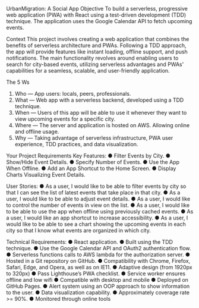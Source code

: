 UrbanMigration: A Social App
Objective 
To build a serverless, progressive web application (PWA) with React using a test-driven development (TDD) technique. The application uses the Google Calendar API to fetch upcoming events.

Context
This project involves creating a web application that combines the benefits of serverless architecture and PWAs. Following a TDD approach, the app will provide features like instant loading, offline support, and push notifications. The main functionality revolves around enabling users to search for city-based events, utilizing serverless advantages and PWAs' capabilities for a seamless, scalable, and user-friendly application.

The 5 Ws
1. Who — App users: locals, peers, professionals. 
2. What — Web app with a serverless backend, developed using a TDD technique. 
3. When — Users of this app will be able to use it whenever they want to view upcoming events for a specific city. 
4. Where — The server and application is hosted on AWS. Allowing online and offline usage.
5. Why — Taking advantage of serverless infrastructure, PWA user experience, TDD practices, and data visualization.

Your Project Requirements
 Key Features: 
● Filter Events by City. 
● Show/Hide Event Details. 
● Specify Number of Events. 
● Use the App When Offline. 
● Add an App Shortcut to the Home Screen. 
● Display Charts Visualizing Event Details. 

User Stories: 
● As a user, I would like to be able to filter events by city so that I can see the list of latest events that take place in that city. 
● As a user, I would like to be able to adjust event details. 
● As a user, I would like to control the number of events in view on the list. 
● As a user, I would like to be able to use the app when offline using previously cached events. 
● As a user, I would like an app shortcut to increase accessibility. 
● As a user, I would like to be able to see a chart showing the upcoming events in each city so that I know what events are organized in which city.

Technical Requirements: 
● React application. 
● Built using the TDD technique. 
● Use the Google Calendar API and OAuth2 authentication flow. 
● Serverless functions calls to AWS lambda for the authorization server. 
● Hosted in a Git repository on GitHub. 
● Compatibility with  Chrome, Firefox, Safari, Edge, and Opera, as well as on IE11. 
● Adaptive design (from 1920px to 320px) 
● Pass Lighthouse’s PWA checklist. 
● Service worker ensures offline and low wifi 
● Compatible with desktop and mobile
● Deployed on GitHub Pages. 
● Alert system using an OOP approach to show information to the user. 
● Data visualization capability. 
● Approximately coverage rate >= 90%. 
● Monitored through online tools
